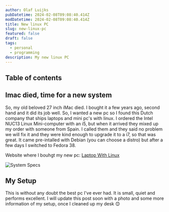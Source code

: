 ```yaml
---
author: Olaf Luijks
pubDatetime: 2024-02-08T09:08:40.414Z
modDatetime: 2024-02-08T09:08:40.414Z
title: New linux PC
slug: new-linux-pc
featured: false
draft: false
tags:
  - personal
  - programming
description: My new linux PC
---
```


## Table of contents

## Imac died, time for a new system

So, my old beloved 27 inch iMac died. I bought it a few years ago, second hand and it did its job well. So, I wanted a new pc so I found this Dutch company that ships laptops and mini pc's with linux. I ordered the Intel NUC13 Linux Mini-computer with an i5, but when it arrived they mixed up my order with someone from Spain. I called them and they said no problem we will fix it and they were kind enough to upgrade it to a i7, so that was great. It came pre-intalled with Debian (you can choose a distro) but after a few days I switched to Fedora 38.

Website where I bouhgt my new pc: [Laptop With Linux](https://laptopwithlinux.com/)

![System Specs](@assets/images/system-specs.png)

## My Setup

This is without any doubt the best pc I've ever had. It is small, quiet and performs excellent. I will update this post soon with a photo and some more information of my setup, once I cleaned up my desk 😊
